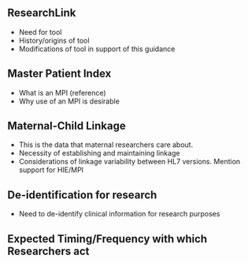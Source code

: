 ## ResearchLink
- Need for tool
- History/origins of tool
- Modifications of tool in support of this guidance

## Master Patient Index
- What is an MPI (reference)
- Why use of an MPI is desirable

## Maternal-Child Linkage
- This is the data that maternal researchers care about. 
- Necessity of establishing and maintaining linkage
- Considerations of linkage variability between HL7 versions. Mention support for HIE/MPI

## De-identification for research
- Need to de-identify clinical information for research purposes

## Expected Timing/Frequency with which Researchers act